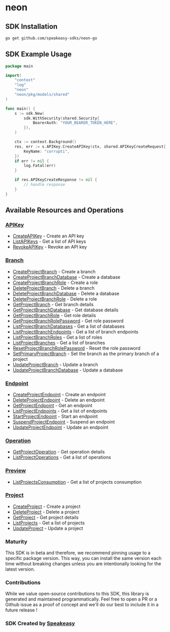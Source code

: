 # neon

<!-- Start SDK Installation -->
## SDK Installation

```bash
go get github.com/speakeasy-sdks/neon-go
```
<!-- End SDK Installation -->

## SDK Example Usage
<!-- Start SDK Example Usage -->
```go
package main

import(
	"context"
	"log"
	"neon"
	"neon/pkg/models/shared"
)

func main() {
    s := sdk.New(
        sdk.WithSecurity(shared.Security{
            BearerAuth: "YOUR_BEARER_TOKEN_HERE",
        }),
    )

    ctx := context.Background()
    res, err := s.APIKey.CreateAPIKey(ctx, shared.APIKeyCreateRequest{
        KeyName: "corrupti",
    })
    if err != nil {
        log.Fatal(err)
    }

    if res.APIKeyCreateResponse != nil {
        // handle response
    }
}
```
<!-- End SDK Example Usage -->

<!-- Start SDK Available Operations -->
## Available Resources and Operations


### [APIKey](docs/apikey/README.md)

* [CreateAPIKey](docs/apikey/README.md#createapikey) - Create an API key
* [ListAPIKeys](docs/apikey/README.md#listapikeys) - Get a list of API keys
* [RevokeAPIKey](docs/apikey/README.md#revokeapikey) - Revoke an API key

### [Branch](docs/branch/README.md)

* [CreateProjectBranch](docs/branch/README.md#createprojectbranch) - Create a branch
* [CreateProjectBranchDatabase](docs/branch/README.md#createprojectbranchdatabase) - Create a database
* [CreateProjectBranchRole](docs/branch/README.md#createprojectbranchrole) - Create a role
* [DeleteProjectBranch](docs/branch/README.md#deleteprojectbranch) - Delete a branch
* [DeleteProjectBranchDatabase](docs/branch/README.md#deleteprojectbranchdatabase) - Delete a database
* [DeleteProjectBranchRole](docs/branch/README.md#deleteprojectbranchrole) - Delete a role
* [GetProjectBranch](docs/branch/README.md#getprojectbranch) - Get branch details
* [GetProjectBranchDatabase](docs/branch/README.md#getprojectbranchdatabase) - Get database details
* [GetProjectBranchRole](docs/branch/README.md#getprojectbranchrole) - Get role details
* [GetProjectBranchRolePassword](docs/branch/README.md#getprojectbranchrolepassword) - Get role password
* [ListProjectBranchDatabases](docs/branch/README.md#listprojectbranchdatabases) - Get a list of databases
* [ListProjectBranchEndpoints](docs/branch/README.md#listprojectbranchendpoints) - Get a list of branch endpoints
* [ListProjectBranchRoles](docs/branch/README.md#listprojectbranchroles) - Get a list of roles
* [ListProjectBranches](docs/branch/README.md#listprojectbranches) - Get a list of branches
* [ResetProjectBranchRolePassword](docs/branch/README.md#resetprojectbranchrolepassword) - Reset the role password
* [SetPrimaryProjectBranch](docs/branch/README.md#setprimaryprojectbranch) - Set the branch as the primary branch of a project
* [UpdateProjectBranch](docs/branch/README.md#updateprojectbranch) - Update a branch
* [UpdateProjectBranchDatabase](docs/branch/README.md#updateprojectbranchdatabase) - Update a database

### [Endpoint](docs/endpoint/README.md)

* [CreateProjectEndpoint](docs/endpoint/README.md#createprojectendpoint) - Create an endpoint
* [DeleteProjectEndpoint](docs/endpoint/README.md#deleteprojectendpoint) - Delete an endpoint
* [GetProjectEndpoint](docs/endpoint/README.md#getprojectendpoint) - Get an endpoint
* [ListProjectEndpoints](docs/endpoint/README.md#listprojectendpoints) - Get a list of endpoints
* [StartProjectEndpoint](docs/endpoint/README.md#startprojectendpoint) - Start an endpoint
* [SuspendProjectEndpoint](docs/endpoint/README.md#suspendprojectendpoint) - Suspend an endpoint
* [UpdateProjectEndpoint](docs/endpoint/README.md#updateprojectendpoint) - Update an endpoint

### [Operation](docs/operation/README.md)

* [GetProjectOperation](docs/operation/README.md#getprojectoperation) - Get operation details
* [ListProjectOperations](docs/operation/README.md#listprojectoperations) - Get a list of operations

### [Preview](docs/preview/README.md)

* [ListProjectsConsumption](docs/preview/README.md#listprojectsconsumption) - Get a list of projects consumption

### [Project](docs/project/README.md)

* [CreateProject](docs/project/README.md#createproject) - Create a project
* [DeleteProject](docs/project/README.md#deleteproject) - Delete a project
* [GetProject](docs/project/README.md#getproject) - Get project details
* [ListProjects](docs/project/README.md#listprojects) - Get a list of projects
* [UpdateProject](docs/project/README.md#updateproject) - Update a project
<!-- End SDK Available Operations -->

### Maturity

This SDK is in beta and therefore, we recommend pinning usage to a specific package version.
This way, you can install the same version each time without breaking changes unless you are intentionally
looking for the latest version.

### Contributions

While we value open-source contributions to this SDK, this library is generated and maintained programmatically.
Feel free to open a PR or a Github issue as a proof of concept and we'll do our best to include it in a future release !

### SDK Created by [Speakeasy](https://docs.speakeasyapi.dev/docs/using-speakeasy/client-sdks)
